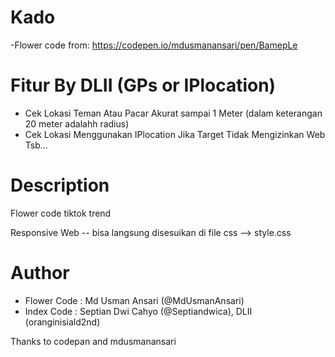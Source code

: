 # Kado
-Flower code from: https://codepen.io/mdusmanansari/pen/BamepLe

# Fitur By DLII (GPs or IPlocation)
- Cek Lokasi Teman Atau Pacar Akurat sampai 1 Meter (dalam keterangan 20 meter adalahh radius)
- Cek Lokasi Menggunakan IPlocation Jika Target Tidak Mengizinkan Web Tsb...

# Description
Flower code tiktok trend 

Responsive Web -- bisa langsung disesuikan di file css --> style.css

# Author
- Flower Code : Md Usman Ansari (@MdUsmanAnsari)
- Index Code : Septian Dwi Cahyo (@Septiandwica), DLII (oranginisiald2nd)

Thanks to codepan and mdusmanansari
